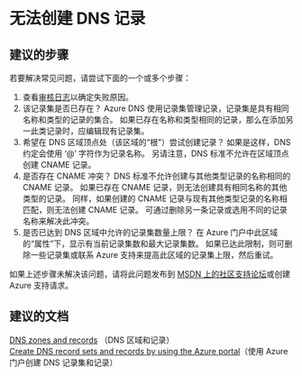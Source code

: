 <properties 
    pageTitle="I can't create a DNS record"
    description="无法在 Azure DNS 的 DNS 区域创建新 DNS 记录。"
    service="microsoft.network"
    resource="dnszones"
    authors="jtuliani"
    displayOrder="2"
    selfHelpType="resource"
    supportTopicIds=""
    productPesIds=""
    resourceTags=""
    cloudEnvironments="public"
/>


# <a name="i-cant-create-a-dns-record"></a>无法创建 DNS 记录

## <a name="recommended-steps"></a>**建议的步骤**

若要解决常见问题，请尝试下面的一个或多个步骤：

1.  查看[审核日志](data-blade:Microsoft_Azure_Insights.AzureDiagnosticsBladeWithParameter)以确定失败原因。
2.  该记录集是否已存在？  Azure DNS 使用记录集管理记录，记录集是具有相同名称和类型的记录的集合。 如果已存在名称和类型相同的记录，那么在添加另一此类记录时，应编辑现有记录集。
3.  希望在 DNS 区域顶点处（该区域的“根”）尝试创建记录？ 如果是这样，DNS 约定会使用 ‘@’ 字符作为记录名称。 另请注意，DNS 标准不允许在区域顶点创建 CNAME 记录。
4.  是否存在 CNAME 冲突？  DNS 标准不允许创建与其他类型记录的名称相同的 CNAME 记录。 如果已存在 CNAME 记录，则无法创建具有相同名称的其他类型的记录。  同样，如果创建的 CNAME 记录与现有其他类型记录的名称相匹配，则无法创建 CNAME 记录。 可通过删除另一条记录或选用不同的记录名称来解决此冲突。
5.  是否已达到 DNS 区域中允许的记录集数量上限？ 在 Azure 门户中此区域的“属性”下，显示有当前记录集数和最大记录集数。 如果已达此限制，则可删除一些记录集或联系 Azure 支持来提高此区域的记录集上限，然后重试。 

如果上述步骤未解决该问题，请将此问题发布到 [MSDN 上的社区支持论坛](https://social.msdn.microsoft.com/Forums/en-US/home?forum=WAVirtualMachinesVirtualNetwork)或创建 Azure 支持请求。

## <a name="recommended-documents"></a>**建议的文档**

[DNS zones and records](https://docs.microsoft.com/azure/dns/dns-zones-records)
（DNS 区域和记录）<br>
[Create DNS record sets and records by using the Azure portal](https://docs.microsoft.com/azure/dns/dns-getstarted-create-recordset-portal)（使用 Azure 门户创建 DNS 记录集和记录）



<!--HONumber=Jan17_HO4-->


